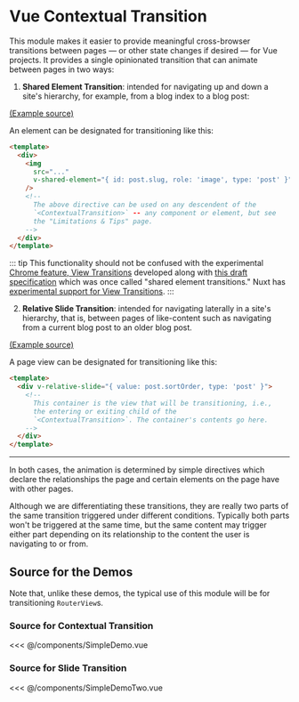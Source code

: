 <script setup>
import SimpleDemo from './components/SimpleDemo.vue'
import SimpleDemoTwo from './components/SimpleDemoTwo.vue'
</script>

# Vue Contextual Transition

This module makes it easier to provide meaningful cross-browser transitions between pages — or other state changes if desired — for Vue projects. It provides a single opinionated transition that can animate between pages in two ways:

1. **Shared Element Transition**: intended for navigating up and down a site's hierarchy, for example, from a blog index to a blog post:
  
  <SimpleDemo />

  [(Example source)](#source-for-contextual-transition)

  An element can be designated for transitioning like this:

  ```html
  <template>
    <div>
      <img
        src="..."
        v-shared-element="{ id: post.slug, role: 'image', type: 'post' }"
      />
      <!--
        The above directive can be used on any descendent of the
        `<ContextualTransition>` -- any component or element, but see
        the "Limitations & Tips" page.
      -->
    </div>
  </template>
  ```

  ::: tip
  This functionality should not be confused with the experimental [Chrome feature, View Transitions](https://developer.chrome.com/docs/web-platform/view-transitions/) developed along with [this draft specification](https://drafts.csswg.org/css-view-transitions-1/) which was once called "shared element transitions." Nuxt has [experimental support for View Transitions](https://nuxt.com/docs/getting-started/transitions#view-transitions-api-experimental).
  :::

2. **Relative Slide Transition**: intended for navigating laterally in a site's hierarchy, that is, between pages of like-content such as navigating from a current blog post to an older blog post.
  
  <SimpleDemoTwo />

  [(Example source)](#source-for-slide-transition)

  A page view can be designated for transitioning like this:

  ```html
  <template>
    <div v-relative-slide="{ value: post.sortOrder, type: 'post' }">
      <!--
        This container is the view that will be transitioning, i.e.,
        the entering or exiting child of the
        `<ContextualTransition>`. The container's contents go here.
      -->
    </div>
  </template>
  ```

---

In both cases, the animation is determined by simple directives which declare the relationships the page and certain elements on the page have with other pages.

Although we are differentiating these transitions, they are really two parts of the same transition triggered under different conditions. Typically both parts won't be triggered at the same time, but the same content may trigger either part depending on its relationship to the content the user is navigating to or from.

## Source for the Demos

Note that, unlike these demos, the typical use of this module will be for transitioning `RouterView`s.

### Source for Contextual Transition

<<< @/components/SimpleDemo.vue

### Source for Slide Transition

<<< @/components/SimpleDemoTwo.vue


